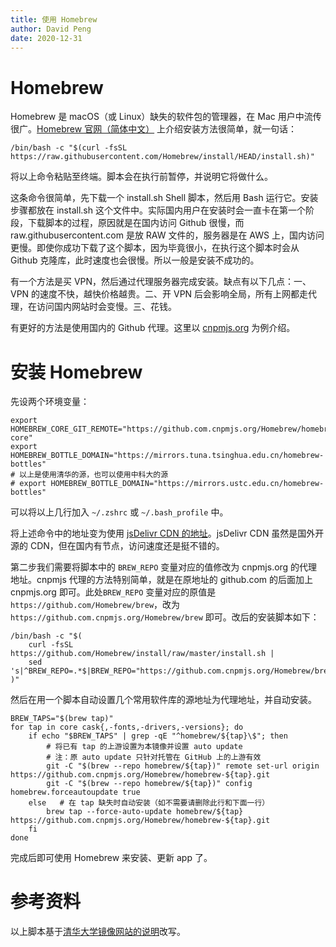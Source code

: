 ```yaml
---
title: 使用 Homebrew
author: David Peng
date: 2020-12-31
---
```


# Homebrew

Homebrew 是 macOS（或 Linux）缺失的软件包的管理器，在 Mac 用户中流传很广。[Homebrew 官网（简体中文）](https://brew.sh/index_zh-cn) 上介绍安装方法很简单，就一句话：

```
/bin/bash -c "$(curl -fsSL https://raw.githubusercontent.com/Homebrew/install/HEAD/install.sh)"
```

将以上命令粘贴至终端。脚本会在执行前暂停，并说明它将做什么。

这条命令很简单，先下载一个 install.sh Shell 脚本，然后用 Bash 运行它。安装步骤都放在 install.sh 这个文件中。实际国内用户在安装时会一直卡在第一个阶段，下载脚本的过程，原因就是在国内访问 Github 很慢，而 raw.githubusercontent.com 是放 RAW 文件的，服务器是在 AWS 上，国内访问更慢。即使你成功下载了这个脚本，因为毕竟很小，在执行这个脚本时会从 Github 克隆库，此时速度也会很慢。所以一般是安装不成功的。

有一个方法是买 VPN，然后通过代理服务器完成安装。缺点有以下几点：一、VPN 的速度不快，越快价格越贵。二、开 VPN 后会影响全局，所有上网都走代理，在访问国内网站时会变慢。三、花钱。

有更好的方法是使用国内的 Github 代理。这里以 [cnpmjs.org](https://cnpmjs.org/) 为例介绍。

# 安装 Homebrew

先设两个环境变量：

```
export HOMEBREW_CORE_GIT_REMOTE="https://github.com.cnpmjs.org/Homebrew/homebrew-core"
export HOMEBREW_BOTTLE_DOMAIN="https://mirrors.tuna.tsinghua.edu.cn/homebrew-bottles"
# 以上是使用清华的源，也可以使用中科大的源
# export HOMEBREW_BOTTLE_DOMAIN="https://mirrors.ustc.edu.cn/homebrew-bottles"
```

可以将以上几行加入 `~/.zshrc` 或 `~/.bash_profile` 中。

将上述命令中的地址变为使用 [jsDelivr CDN 的地址](https://cdn.jsdelivr.net/gh/Homebrew/install@master/install.sh)。jsDelivr CDN 虽然是国外开源的 CDN，但在国内有节点，访问速度还是挺不错的。

第二步我们需要将脚本中的 `BREW_REPO` 变量对应的值修改为 cnpmjs.org 的代理地址。cnpmjs 代理的方法特别简单，就是在原地址的 github.com 的后面加上 cnpmjs.org 即可。此处`BREW_REPO` 变量对应的原值是 `https://github.com/Homebrew/brew`，改为 `https://github.com.cnpmjs.org/Homebrew/brew` 即可。改后的安装脚本如下：

```
/bin/bash -c "$(
    curl -fsSL https://github.com/Homebrew/install/raw/master/install.sh |
    sed 's|^BREW_REPO=.*$|BREW_REPO="https://github.com.cnpmjs.org/Homebrew/brew"|g'
)"
```

然后在用一个脚本自动设置几个常用软件库的源地址为代理地址，并自动安装。

```
BREW_TAPS="$(brew tap)"
for tap in core cask{,-fonts,-drivers,-versions}; do
    if echo "$BREW_TAPS" | grep -qE "^homebrew/${tap}\$"; then
        # 将已有 tap 的上游设置为本镜像并设置 auto update
        # 注：原 auto update 只针对托管在 GitHub 上的上游有效
        git -C "$(brew --repo homebrew/${tap})" remote set-url origin https://github.com.cnpmjs.org/Homebrew/homebrew-${tap}.git
        git -C "$(brew --repo homebrew/${tap})" config homebrew.forceautoupdate true
    else   # 在 tap 缺失时自动安装（如不需要请删除此行和下面一行）
        brew tap --force-auto-update homebrew/${tap} https://github.com.cnpmjs.org/Homebrew/homebrew-${tap}.git
    fi
done
```

完成后即可使用 Homebrew 来安装、更新 app 了。

# 参考资料

以上脚本基于[清华大学镜像网站的说明](https://mirrors.tuna.tsinghua.edu.cn/help/homebrew/)改写。
